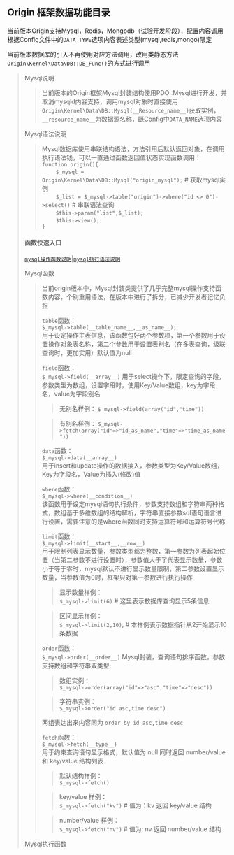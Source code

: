 <span id='origin_top'></span>
## Origin 框架数据功能目录

当前版本Origin支持Mysql，Redis，Mongodb（试验开发阶段），配置内容调用根据Config文件中的`DATA_TYPE`选项内容表述类型(mysql,redis,mongo)限定

当前版本数据库的引入不再使用对应方法调用，改用类静态方法`Origin\Kernel\Data\DB::DB_Func()`的方式进行调用

> Mysql说明
>> 当前版本的Origin框架Mysql封装结构使用PDO::Mysql进行开发，并取消mysqld内容支持，调用mysql对象时直接使用`Origin\Kernel\Data\DB::Mysql(__Resource_name__)`获取实例，`__resource_name__`为数据源名称，既Config中`DATA_NAME`选项内容
>
> Mysql语法说明
>> Mysql数据库使用串联结构语法，方法引用后默认返回对象，在调用执行语法钱，可以一直通过函数返回值状态实现函数调用：   
>> `function origin(){`    
>> &nbsp;&nbsp;&nbsp;&nbsp;&nbsp;&nbsp;&nbsp;&nbsp;`$_mysql = Origin\Kernel\Data\DB::Mysql("origin_mysql");` # 获取mysql实例   
>> &nbsp;&nbsp;&nbsp;&nbsp;&nbsp;&nbsp;&nbsp;&nbsp;`$_list = $_mysql->table("origin")->where("id <> 0")->select()` # 串联语法查询    
>> &nbsp;&nbsp;&nbsp;&nbsp;&nbsp;&nbsp;&nbsp;&nbsp;`$this->param("list",$_list);`   
>> &nbsp;&nbsp;&nbsp;&nbsp;&nbsp;&nbsp;&nbsp;&nbsp;`$this->view();`   
>> `}`
>
>#### 函数快速入口
>[`mysql操作函数说明`](#mysql_operation)|[`mysql执行语法说明`](#mysql_excute)
>
><span id='resource'></span>
> Mysql函数
>> 当前origin版本中，Mysql封装类提供了几乎完整mysql操作支持函数内容，个别重用语法，在版本中进行了拆分，已减少开发者记忆负担
>>
>> `table`函数：   
>>`$_mysql->table(__table_name__,__as_name__);`      
>> 用于设定操作主表信息，该函数包好两个参数项，第一个参数用于设置操作对象表名称，第二个参数用于设置表别名（在多表查询，级联查询时，更加实用）默认值为null   
>> 
>> `field`函数：   
>> `$_mysql->field(__array__)` 
>> 用于select操作下，限定查询的字段，参数类型为数组，设置字段时，使用Key/Value数组，key为字段名，value为字段别名
>>> 无别名样例：
>>> `$_mysql->field(array("id","time"))`
>>
>>> 有别名样例：
>>> `$_mysql->fetch(array("id"=>"id_as_name","time"=>"time_as_name"))`
>> 
>> `data`函数：   
>> `$_mysql->data(__array__)`     
>> 用于insert和update操作的数据接入，参数类型为Key/Value数组，Key为字段名，Value为插入(修改)值
>> 
>> `where`函数：   
>> `$_mysql->where(__condition__)`   
>> 该函数用于设定mysql语句执行条件，参数支持数组和字符串两种格式，数组基于多维数组的结构解析，字符串直接参数sql语句语言进行设置，需要注意的是where函数同时支持运算符号和运算符号代称   
>> 
>> `limit`函数：   
>> `$_mysql->limit(__start__,__row__)`    
>> 用于限制列表显示数量，参数类型都为整数，第一参数为列表起始位置（当第二参数不进行设置时），参数值大于了代表显示数量，参数小于等于零时，mysql默认不进行显示数量限制，第二参数设置显示数量，当参数值为0时，框架只对第一参数进行执行操作
>>> 显示数量样例：    
>>> `$_mysql->limit(6)` # 这里表示数据库查询显示5条信息   
>> 
>>> 区间显示样例：   
>>> `$_mysql->limit(2,10)`, # 本样例表示数据指针从2开始显示10条数据   
>>
>> `order`函数：   
>> `$_mysql->order(__order__)`
>> Mysql封装，查询语句排序函数，参数支持数组和字符串双类型:   
>>> 数组实例：  
>>> `$_mysql->order(array("id"=>"asc","time"=>"desc"))`   
>>
>>> 字符串实例：   
>>> `$_mysql->order("id asc,time desc")`   
>>
>> 两组表达出来内容同为 `order by id asc,time desc`    
>> 
>> `fetch`函数：   
>> `$_mysql->fetch(__type__)`   
>> 用于约束查询语句显示格式，默认值为 null 同时返回 number/value 和 key/value 结构列表  
>>> 默认结构样例：   
>>> `$_mysql->fetch()`    
>>
>>> key/value 样例：   
>>> `$_mysql->fetch("kv")` # 值为：kv 返回 key/value 结构   
>>
>>> number/value 样例：   
>>> `$_mysql->fetch("nv")` # 值为: nv 返回 number/value 结构    
>>
>
><span id='resource'></span>
> Mysql执行函数
